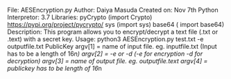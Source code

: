 File: AESEncryption.py
Author: Daiya Masuda
Created on: Nov 7th 
Python Interpretor: 3.7
Libraries: pyCrypto (import Crypto) https://pypi.org/project/pycrypto/
           sys (import sys)
           base64 ( import base64)
Description: This program allows you to encrypt/decrypt a text file (.txt or .text) with a secret key.
Usage: python3 AESEncryption.py test.txt -e outputfile.txt PublicKey
    argv[1] = name of input file. eg. inputfile.txt (Input has to be a length of 16*n)
    argv[2] = -e or -d (-e for encryption -d for decryption)
    argv[3] = name of output file. eg. outputfile.text
    argv[4] = publickey has to be length of 16*n



